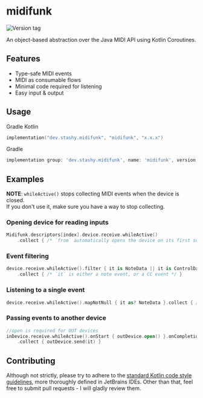 # midifunk

![Version tag](https://img.shields.io/github/v/release/stashymane/midifunk?label=version&sort=semver&style=flat-square)

An object-based abstraction over the Java MIDI API using Kotlin Coroutines.

## Features

* Type-safe MIDI events
* MIDI as consumable flows
* Minimal code required for listening
* Easy input & output

## Usage

Gradle Kotlin

```kotlin
implementation("dev.stashy.midifunk", "midifunk", "x.x.x")
```

Gradle

```groovy
implementation group: 'dev.stashy.midifunk', name: 'midifunk', version: 'x.x.x'
```

## Examples

**NOTE**: `whileActive()` stops collecting MIDI events when the device is closed.  
If you don't use it, make sure you have a way to stop collecting.

### Opening device for reading inputs

```kotlin
Midifunk.descriptors[index].device.receive.whileActive()
    .collect { /* `from` automatically opens the device on its first subscription */ }
```

### Event filtering

```kotlin
device.receive.whileActive().filter { it is NoteData || it is ControlData }
    .collect { /* `it` is either a note event, or a CC event */ }
```

### Listening to a single event

```kotlin
device.receive.whileActive().mapNotNull { it as? NoteData }.collect { /* `it` is NoteData */ }
```

### Passing events to another device

```kotlin
//open is required for OUT devices
inDevice.receive.whileActive().onStart { outDevice.open() }.onCompletion { outDevice.close() }
    .collect { outDevice.send(it) }
```

## Contributing

Although not strictly, please try to adhere to the [standard Kotlin code style guidelines][1], more thoroughly defined
in JetBrains IDEs. Other than that, feel free to submit pull requests - I will gladly review them.

[1]: https://kotlinlang.org/docs/reference/coding-conventions.html
